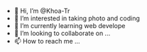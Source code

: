 - 👋 Hi, I’m @Khoa-Tr
- 👀 I’m interested in taking photo and coding
- 🌱 I’m currently learning web develope
- 💞️ I’m looking to collaborate on ...
- 📫 How to reach me ...

<!---
Khoa-Tr/Khoa-Tr is a ✨ special ✨ repository because its `README.md` (this file) appears on your GitHub profile.
You can click the Preview link to take a look at your changes.
--->
